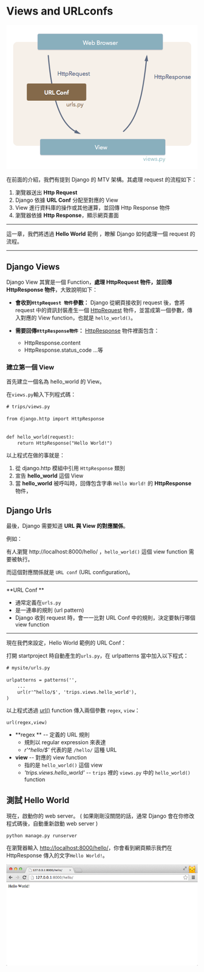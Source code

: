 # Views and URLconfs

![](./../images/url-dispatch.png)

在前面的介紹，我們有提到 Django 的 MTV 架構。其處理 request 的流程如下：
1. 瀏覽器送出 **Http Request**
2. Django 依據 **URL Conf** 分配至對應的 View
3. View 進行資料庫的操作或其他運算，並回傳 Http Response 物件
4. 瀏覽器依據 **Http Response**，顯示網頁畫面

---

這一章，我們將透過 **Hello World** 範例 ，瞭解 Django 如何處理一個 request 的流程。

---

## Django Views

Django View 其實是一個 Function，**處理 HttpRequest
 物件，並回傳 HttpResponse 物件**，大致說明如下：

- **會收到`HttpRequest 物件`參數：** Django 從網頁接收到 request 後，會將 request 中的資訊封裝產生一個 [HttpRequest](https://docs.djangoproject.com/en/dev/ref/request-response/#httprequest-objects) 物件，並當成第一個參數，傳入對應的 View function，也就是 `hello_world()`。

- **需要回傳`HttpResponse物件`：**
[HttpResponse](https://docs.djangoproject.com/en/dev/ref/request-response/#httpresponse-objects) 物件裡面包含：
    - HttpResponse.content
    - HttpResponse.status_code ...等

### 建立第一個 View

首先建立一個名為 hello_world 的 View。

在`views.py`輸入下列程式碼：

```
# trips/views.py

from django.http import HttpResponse


def hello_world(request):
    return HttpResponse("Hello World!")

```

以上程式在做的事就是：
1. 從 django.http 模組中引用 `HttpResponse` 類別
2. 宣告 **hello_world** 這個 View
3. 當 **hello_world** 被呼叫時，回傳包含字串 `Hello World!` 的 **HttpResponse** 物件，

## Django Urls

最後，Django 需要知道 **URL 與 View 的對應關係**。

例如：

有人瀏覽 http://localhost:8000/hello/ ，`hello_world()` 這個 view function 需要被執行。

而這個對應關係就是 `URL conf` (URL configuration)。

---

**URL Conf **

- 通常定義在`urls.py`
- 是一連串的規則 (url pattern)
- Django 收到 request 時，會一一比對 URL Conf 中的規則，決定要執行哪個 view function
---

現在我們來設定，Hello World 範例的 URL Conf：

打開 startproject 時自動產生的`urls.py`，在 urlpatterns 當中加入以下程式：

```
# mysite/urls.py

urlpatterns = patterns('',
    ...
    url(r'^hello/$', 'trips.views.hello_world'),
)
```
以上程式透過 [url()](https://docs.djangoproject.com/en/1.7/ref/urls/#django.conf.urls.url) function 傳入兩個參數 `regex`, `view`：

    url(regex,view)

- **regex ** -- 定義的 URL 規則
  - 規則以 regular expression 來表達
  -  *r'^hello/$'* 代表的是 `/hello/` 這種 URL
- **view** -- 對應的 view function
  - 指的是 `hello_world()` 這個 view
  - *'trips.views.hello_world'* -- `trips` 裡的 `views.py` 中的 `hello_world()` function


## 測試 Hello World
現在，啟動你的 web server。 ( 如果剛剛沒關閉的話，通常 Django 會在你修改程式碼後，自動重新啟動 web server )
```
python manage.py runserver
```
在瀏覽器輸入 [http://localhost:8000/hello/](http://localhost:8000/hello/)，你會看到網頁顯示我們在 HttpResponse 傳入的文字`Hello World!`。

![](./../images/hello-world-plaintext.png)
